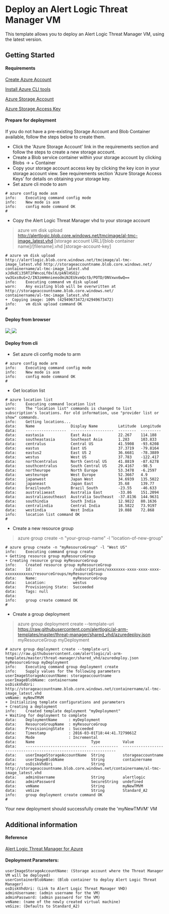 # Deploy an Alert Logic Threat Manager VM

This template allows you to deploy an Alert Logic Threat Manager VM, using the latest version.

## Getting Started

#### Requirements
[Create Azure Account](https://account.windowsazure.com/Home/Index)

[Install Azure CLI tools](https://azure.microsoft.com/en-us/documentation/articles/xplat-cli-install/)

[Azure Storage Account](https://azure.microsoft.com/en-us/documentation/articles/storage-create-storage-account/#create-a-storage-account)

[Azure Storage Access Key](https://azure.microsoft.com/en-us/documentation/articles/storage-create-storage-account/#manage-your-storage-access-keys)

#### Prepare for deployment

If you do not have a pre-existing Storage Account and Blob Container available, follow the steps below to create them.

 * Click the 'Azure Storage Account' link in the requirements section and follow the steps to create a new storage account.
 * Create a Blob service container within your storage account by clicking Blobs -> + Container
 * Copy your storage account access key by clicking the key icon in your storage account view. See requirements section 'Azure Storage Access Keys' for details on obtaining your storage key.
 * Set azure cli mode to asm
 
 ```
 # azure config mode asm
 info:    Executing command config mode
 info:    New mode is asm
 info:    config mode command OK
 #
 ```
 
 *  Copy the Alert Logic Threat Manager vhd to your storage account
  
 > azure vm disk upload http://alertlogic.blob.core.windows.net/tmcimage/al-tmc-image_latest.vhd [storage account URL]/[blob container name]/[filename].vhd [storage-account-key]

 ```
 # azure vm disk upload http://alertlogic.blob.core.windows.net/tmcimage/al-tmc-image_latest.vhd http://storageaccountname.blob.core.windows.net/
containername/al-tmc-image_latest.vhd xJdkdCi35RT2FWncoLf0xl6/pkNlHSO2/
vw3Gxs0uG+2/IN3zmHmnieeodmiNJEUkvmQctb/POTD/ONVxwx6wQ==
 info:    Executing command vm disk upload
 warn:    Any existing blob will be overwritten at http://storageaccountname.blob.core.windows.net/
 containername/al-tmc-image_latest.vhd
 +  Copying image: 100% (42949673472/42949673472)                               
 info:    vm disk upload command OK
 #
 ```


#### Deploy from browser


<a href="https://portal.azure.com/#create/Microsoft.Template/uri/https%3A%2F%2Fraw.githubusercontent.com%2Falertlogic%2Fal-arm-templates%2Fmaster%2Fthreat-manager%2Fshared_vhd%2Fazuredeploy.json" target="_blank">
    <img src="http://azuredeploy.net/deploybutton.png"/>
</a>
<a href="http://armviz.io/#/?load=https%3A%2F%2Fraw.githubusercontent.com%2Falertlogic%2Fal-arm-templates%2Fmaster%2Fthreat-manager%2Fshared_vhd%2Fazuredeploy.json" target="_blank">
    <img src="http://armviz.io/visualizebutton.png"/>
</a>


#### Deploy from cli

* Set azure cli config mode to arm

```
# azure config mode arm
info:    Executing command config mode
info:    New mode is asm
info:    config mode command OK
#
```

* Get location list

```
# azure location list
info:    Executing command location list
warn:    The "location list" commands is changed to list subscription's locations. For old information, use "provider list or show" commands.
info:    Getting locations...
data:    Name                Display Name         Latitude  Longitude
data:    ------------------  -------------------  --------  ---------
data:    eastasia            East Asia            22.267    114.188  
data:    southeastasia       Southeast Asia       1.283     103.833  
data:    centralus           Central US           41.5908   -93.6208 
data:    eastus              East US              37.3719   -79.8164 
data:    eastus2             East US 2            36.6681   -78.3889 
data:    westus              West US              37.783    -122.417 
data:    northcentralus      North Central US     41.8819   -87.6278 
data:    southcentralus      South Central US     29.4167   -98.5    
data:    northeurope         North Europe         53.3478   -6.2597  
data:    westeurope          West Europe          52.3667   4.9      
data:    japanwest           Japan West           34.6939   135.5022 
data:    japaneast           Japan East           35.68     139.77   
data:    brazilsouth         Brazil South         -23.55    -46.633  
data:    australiaeast       Australia East       -33.86    151.2094 
data:    australiasoutheast  Australia Southeast  -37.8136  144.9631 
data:    southindia          South India          12.9822   80.1636  
data:    centralindia        Central India        18.5822   73.9197  
data:    westindia           West India           19.088    72.868   
info:    location list command OK
#
```

* Create a new resource group

> azure group create -n "your-group-name" -l "location-of-new-group"

```
# azure group create -n "myResourceGroup" -l "West US"
info:    Executing command group create
+ Getting resource group myResourceGroup                                       
+ Creating resource group myResourceGroup                                      
info:    Created resource group myResourceGroup
data:    Id:                  /subscriptions/xxxxxxxx-xxxx-xxxx-xxxx-xxxxxxxxxxxx/resourceGroups/myResourceGroup
data:    Name:                myResourceGroup
data:    Location:            westus
data:    Provisioning State:  Succeeded
data:    Tags: null
data:    
info:    group create command OK
#
```

* Create a group deployment

> azure group deployment create --template-uri https://raw.githubusercontent.com/alertlogic/al-arm-templates/master/threat-manager/shared_vhd/azuredeploy.json myResourceGroup myDeployment

```
# azure group deployment create --template-uri https://raw.githubusercontent.com/alertlogic/al-arm-templates/master/threat-manager/shared_vhd/azuredeploy.json myResourceGroup myDeployment
info:    Executing command group deployment create
info:    Supply values for the following parameters
userImageStorageAccountName: storageaccountname
userImageBlobName: containername
osDiskVhdUri: http://storageaccountname.blob.core.windows.net/containername/al-tmc-image_latest.vhd
vmName: myNewTMVM
+ Initializing template configurations and parameters                          
+ Creating a deployment                                                        
info:    Created template deployment "myDeployment"
+ Waiting for deployment to complete                                           
data:    DeploymentName     : myDeployment
data:    ResourceGroupName  : myResourceGroup
data:    ProvisioningState  : Succeeded
data:    Timestamp          : 2016-03-01T18:44:41.7279061Z
data:    Mode               : Incremental
data:    Name                         Type          Value                                                              
data:    ---------------------------  ------------  -------------------------------------------------------------------
data:    userImageStorageAccountName  String        storageaccountname                                                          
data:    userImageBlobName            String        containername                                                                
data:    osDiskVhdUri                 String        http://storageaccountname.blob.core.windows.net/containername/al-tmc-image_latest.vhd
data:    adminUsername                String        alertlogic                                                         
data:    adminPassword                SecureString  undefined                                                          
data:    vmName                       String        myNewTMVM                                                          
data:    vmSize                       String        Standard_A2                                                        
info:    group deployment create command OK
# 
```

Your new deployment should successfully create the 'myNewTMVM' VM

## Additional information

#### Reference

[Alert Logic Threat Manager for Azure](http://docs.alertlogic.com/#cloud/microsoft-azure-threat-manager-iaas-manual-linux.htm)

#### Deployment Parameters:
```
userImageStorageAccountName: (Storage account where the Threat Manager VM will be deployed)
userContainerBlobName: (Blob container to deploy Alert Logic Threat Manager)
osDiskVhdUri: (Link to Alert Logic Threat Manager VHD)
adminUsername: (admin username for the VM)
adminPassword: (admin password for the VM)
vmName: (name of the newly created virtual machine)
vmSize: (Defaults to Standard_A2)
```

